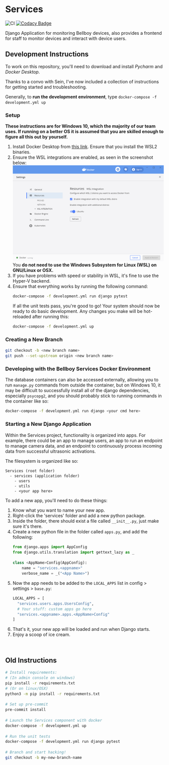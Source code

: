 
# Services

<!-- All badges get added here. -->

![CI](https://github.com/Bellboy-Capstone/Services/workflows/CI/badge.svg)
[![Codacy Badge](https://app.codacy.com/project/badge/Grade/8fb53c0f016b46889a92c8bc37d26bbe)](https://www.codacy.com/gh/Bellboy-Capstone/Services/dashboard?utm_source=github.com&amp;utm_medium=referral&amp;utm_content=Bellboy-Capstone/Services&amp;utm_campaign=Badge_Grade)

Django Application for monitoring Bellboy devices, also provides a frontend for staff to monitor devices and interact with device users.

## Development Instructions

To work on this repository, you'll need to download and install _Pycharm_ and _Docker Desktop_.

Thanks to a convo with Sein, I've now included a collection of instructions for getting started and troubleshooting.

Generally, to **run the development environment**, type `docker-compose -f development.yml up`

### Setup

**These instructions are for Windows 10, which the majority of our team uses. If running on a better OS it is assumed that you are skilled enough to figure all this out by yourself.**

1. Install Docker Desktop from [this link](https://www.docker.com/products/docker-desktop). Ensure that you install the WSL2 binaries.
2. Ensure the WSL integrations are enabled, as seen in the screenshot below:
    ![WSL integrations should be enabled in the docker dashboard](/readme/wsl-integrations.png)
    You **do not need to use the Windows Subsystem for Linux (WSL) on GNU/Linux or OSX.**
1. If you have problems with speed or stability in WSL, it's fine to use the Hyper-V backend.
3. Ensure that everything works by running the following command:
    ```sh
    docker-compose -f development.yml run django pytest
    ```
    If all the unit tests pass, you're good to go! Your system should now be ready to do basic development. Any changes you make will be hot-reloaded after running this:
    ```sh
    docker-compose -f development.yml up
    ```


### Creating a New Branch

```sh
git checkout -b <new branch name>
git push --set-upstream origin <new branch name>
```

### Developing with the Bellboy Services Docker Environment

The database containers can also be accessed externally, allowing you to run `manage.py` commands from outside the container, but on Windows 10, it may be difficult to successfully install all of the django dependencies, especially `psycopg2`, and you should probably stick to running commands in the container like so:

```sh
docker-compose -f development.yml run django <your cmd here>
```


### Starting a New Django Application

Within the Services project, functionality is organized into apps.
For example, there could be an app to manage users, an app to run an
endpoint to manage camera data, and an endpoint to continuously process
incoming data from successful ultrasonic activations.

The filesystem is organized like so:

```
Services (root folder)
  - services (application folder)
    - users
    - utils
    - <your app here>
```

To add a new app, you'll need to do these things:

1. Know what you want to name your new app.
1. Right-click the 'services' folder and add a new python package.
1. Inside the folder, there should exist a file called `__init__.py`, just make sure it's there.
1. Create a new python file in the folder called `apps.py`, and add the following:
   ```py
   from django.apps import AppConfig
   from django.utils.translation import gettext_lazy as _

   class <AppName>Config(AppConfig):
       name = "services.<appname>"
       verbose_name = _("<App Name>")
   ```
1. Now the app needs to be added to the `LOCAL_APPS` list in config > settings > `base.py`:
   ```py
   LOCAL_APPS = [
     "services.users.apps.UsersConfig",
     # Your stuff: custom apps go here
     "services.<appname>.apps.<AppName>Config"
   ]
   ```
1. That's it, your new app will be loaded and run when Django starts.
1. Enjoy a scoop of ice cream.

<br />

## Old Instructions

```sh
# Install requirements:
# (In admin console on windows)
pip install -r requirements.txt
# (Or on linux/OSX)
python3 -m pip install -r requirements.txt

# Set up pre-commit
pre-commit install

# Launch the Services component with docker
docker-compose -f development.yml up

# Run the unit tests
docker-compose -f development.yml run django pytest

# Branch and start hacking!
git checkout -b my-new-branch-name
```
